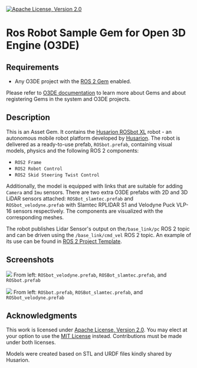 [![Apache License, Version 2.0][apache_shield]][apache]

# Ros Robot Sample Gem for Open 3D Engine (O3DE)

## Requirements
- Any O3DE project with the [ROS 2 Gem](https://github.com/o3de/o3de-extras/tree/development/Gems/ROS2) enabled.

Please refer to [O3DE documentation](https://docs.o3de.org/docs/user-guide/gems/) to learn more about Gems and about registering Gems in the system and O3DE projects.

## Description
This is an Asset Gem. It contains the [Husarion ROSbot XL](https://husarion.com/manuals/rosbot-xl/) robot - an autonomous mobile robot platform developed by [Husarion](https://husarion.com). The robot is delivered as a ready-to-use prefab, `ROSbot.prefab`, containing visual models, physics and the following ROS 2 components:
- `ROS2 Frame`
- `ROS2 Robot Control`
- `ROS2 Skid Steering Twist Control`

Additionally, the model is equipped with links that are suitable for adding `Camera` and `Imu` sensors. There are two extra O3DE prefabs with 2D and 3D LiDAR sensors attached: `ROSBot_slamtec.prefab` and `ROSbot_velodyne.prefab` with Slamtec RPLIDAR S1 and Velodyne Puck VLP-16 sensors respectively. The components are visualized with the corresponding meshes. 

The robot publishes Lidar Sensor's output on the`/base_link/pc` ROS 2 topic and can be driven using the `/base_link/cmd_vel` ROS 2 topic. An example of its use can be found in [ROS 2 Project Template](https://github.com/o3de/o3de-extras/tree/development/Templates/Ros2ProjectTemplate).

## Screenshots
![](docs/images/front.png)
From left: `ROSbot_velodyne.prefab`, `ROSBot_slamtec.prefab`, and `ROSbot.prefab`

![](docs/images/back.png)
From left: `ROSbot.prefab`, `ROSBot_slamtec.prefab`, and `ROSbot_velodyne.prefab`

## Acknowledgments
This work is licensed under [Apache License, Version 2.0][apache]. You may elect at your option to use the [MIT License][mit] instead. Contributions must be made under both licenses.

Models were created based on STL and URDF files kindly shared by Husarion.

[apache]: https://opensource.org/licenses/Apache-2.0
[mit]: https://opensource.org/licenses/MIT
[apache_shield]: https://img.shields.io/badge/License-Apache_2.0-blue.svg